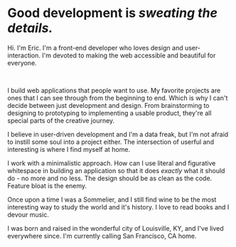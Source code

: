 
<h1 class='page-heading'> Good development is <em>sweating the details.</em></h1>
<div class='text-content-width'>
<p>Hi. I'm Eric. I'm a front-end developer who loves design and user-interaction. I'm devoted to making the web accessible and beautiful for everyone.</p>
<br />
<p>
I build web applications that people want to use. My favorite projects are ones that I can see through from the beginning to end. Which is why I can't decide between just development and design. From brainstorming to designing to prototyping to implementing a usable product, they're all special parts of the creative journey.
</p>
<p>
I believe in user-driven development and I'm a data freak, but I'm not afraid to instill some soul into a project either. The intersection of userful and interesting is where I find myself at home.
</p>
<p>
I work with a minimalistic approach. How can I use literal and figurative whitespace in building an application so that it does <em>exactly</em> what it should do - no more and no less. The design should be as clean as the code. Feature bloat is the enemy. 
</p>
<p>
Once upon a time I was a Sommelier, and I still find wine to be the most interesting way to study the world and it's history. I love to read books and I devour music. 
</p>
<p>
I was born and raised in the wonderful city of Louisville, KY, and I've lived everywhere since. I'm currently calling San Francisco, CA home.
</p>
</div>